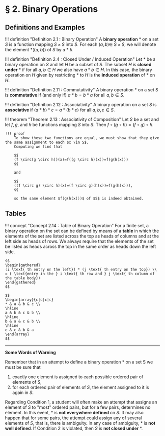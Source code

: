 # § 2. Binary Operations

## Definitions and Examples

!!! definition "Definition 2.1 : Binary Operation"
    A **binary operation** $*$ on a set $S$ is a function mapping $S \times S$ into $S$.
    For each $(a, b) \in$ $S \times S$, we will denote the element $*((a, b))$ of $S$ by $a * b$.

!!! definition "Definition 2.4 : Closed Under / Induced Operation"
    Let $*$ be a binary operation on $S$ and let $H$ be a subset of $S$.
    The subset $H$ is **closed under** $*$ if for all $a, b \in H$ we also have $a * b \in H$.
    In this case, the binary operation on $H$ given by restricting $*$ to $H$ is the **induced operation** of $*$ on $H$.

!!! definition "Definition 2.11 : Commutativity"
    A binary operation $*$ on a set $S$ is **commutative** if (and only if) $a * b=b * a$ for all $a, b \in S$.

!!! definition "Definition 2.12 : Associativity"
    A binary operation on a set $S$ is **associative** if $(a * b) * c=a *(b * c)$ for all $a, b, c \in S$.

!!! theorem "Theorem 2.13 : Associativity of Composition"
    Let $S$ be a set and let $f, g$, and $h$ be functions mapping $S$ into $S$.
    Then $f \circ(g \circ h)=(f \circ g) \circ h$.

    !!! proof
        To show these two functions are equal, we must show that they give the same assignment to each $x \in S$.
        Computing we find that

        $$
        (f \circ(g \circ h))(x)=f((g \circ h)(x))=f(g(h(x)))
        $$

        and

        $$
        ((f \circ g) \circ h)(x)=(f \circ g)(h(x))=f(g(h(x))),
        $$

        so the same element $f(g(h(x)))$ of $S$ is indeed obtained.

## Tables

!!! concept "Concept 2.14 : Table of Binary Operation"
    For a finite set, a binary operation on the set can be defined by means of a **table** in which the elements of the set are listed across the top as heads of columns and at the left side as heads of rows.
    We always require that the elements of the set be listed as heads across the top in the same order as heads down the left side.

    $$
    \begin{gathered}
    (i \text{ th entry on the left}) * (j \text{ th entry on the top}) \\
    = ( \text{entry in the } i \text{ th row and } j \text{ th column of the table body})
    \end{gathered}
    $$

    $$
    \begin{array}{c|c|c|c}
    * & a & b & c \\
    \hline
    a & b & c & b \\
    \hline
    b & a & c & b \\
    \hline
    c & c & b & a
    \end{array}
    $$

---

**Some Words of Warning**

Remember that in an attempt to define a binary operation $*$ on a set $\mathrm{S}$ we must be sure that

1. exactly one element is assigned to each possible ordered pair of elements of $S$,
2. for each ordered pair of elements of $S$, the element assigned to it is again in $S$.

Regarding Condition 1, a student will often make an attempt that assigns an element of $S$ to "most" ordered pairs, but for a few pairs, determines no element.
In this event, * is **not everywhere defined** on $S$.
It may also happen that for some pairs, the attempt could assign any of several elements of $S$, that is, there is ambiguity.
In any case of ambiguity, $*$ is **not well defined**.
If Condition 2 is violated, then $S$ is **not closed under** $*$.